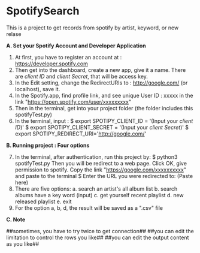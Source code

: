 # SpotifySearch
This is a project to get records from spotify by artist, keyword, or new relase

**A. Set your Spotify Account and Developer Application**

1. At first, you have to register an account at : https://developer.spotify.com
2. Then get into the dashboard, create a new app, give it a name. There are *client ID* and *client Secret*, that will be access key.
3. In the Edit setting, change the RedirectURIs to : http://google.com/ (or localhost), save it.
4. In the Spotify.app, find profile link, and see unique User ID : xxxxx in the link "https://open.spotify.com/user/xxxxxxxxx"
5. Then in the terminal, get into your project folder (the folder includes this spotifyTest.py)
6. In the terminal, input :
        $ export SPOTIPY_CLIENT_ID = '(Input your *client ID*)'
        $ export SPOTIPY_CLIENT_SECRET = '(Input your *client Secret*)'
        $ export SPOTIPY_REDIRECT_URI='http://google.com/'

**B. Running project : Four options**

7. In the terminal, after authentication, run this project by:
        $ python3 spotifyTest.py
   Then you will be redirect to a web page.
   Click OK, give permission to spotify.
   Copy the link "https://google.com/xxxxxxxxxx" and paste to the terminal
        $ Enter the URL you were redirected to: (Paste here)
8. There are five options:
    a. search an artist's all album list
    b. search albums have a key word (input)
    c. get yourself recent playlist
    d. new released playlist
    e. exit 
9. For the option a, b, d, the result will be saved as a ".csv" file

**C. Note**

##sometimes, you have to try twice to get connection##
##you can edit the limitation to control the rows you like##
##you can edit the output content as you like##
